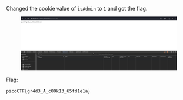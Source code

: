 Changed the cookie value of `isAdmin` to `1` and got the flag.

<figure><img src="./flag.png"></figure>

Flag:
```
picoCTF{gr4d3_A_c00k13_65fd1e1a}
```